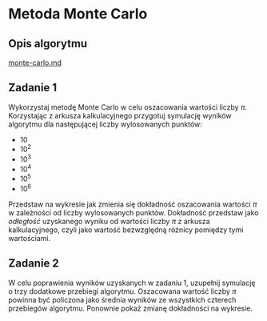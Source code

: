 # Metoda Monte Carlo

## Opis algorytmu


[monte-carlo.md](../../../../../algorithms/numerical-methods/monte-carlo.md)


## Zadanie 1

Wykorzystaj metodę Monte Carlo w celu oszacowania wartości liczby $\pi$. Korzystając z arkusza kalkulacyjnego przygotuj symulację wyników algorytmu dla następującej liczby wylosowanych punktów:

- $10$
- $10^2$
- $10^3$
- $10^4$
- $10^5$
- $10^6$

Przedstaw na wykresie jak zmienia się dokładność oszacowania wartości $\pi$ w zależności od liczby wylosowanych punktów. Dokładność przedstaw jako *odłegłość* uzyskanego wyniku od wartości liczby $\pi$ z arkusza kalkulacyjnego, czyli jako wartość bezwzględną różnicy pomiędzy tymi wartościami.

## Zadanie 2

W celu poprawienia wyników uzyskanych w zadaniu 1, uzupełnij symulację o trzy dodatkowe przebiegi algorytmu. Oszacowana wartość liczby $\pi$ powinna być policzona jako średnia wyników ze wszystkich czterech przebiegów algorytmu. Ponownie pokaż zmianę dokładności na wykresie.
